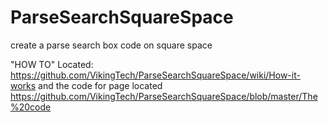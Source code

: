 ParseSearchSquareSpace
======================

create a parse search box code on square space

"HOW TO" Located: 
https://github.com/VikingTech/ParseSearchSquareSpace/wiki/How-it-works
and the code for page located
https://github.com/VikingTech/ParseSearchSquareSpace/blob/master/The%20code
